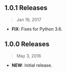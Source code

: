 ## 1.0.1 Releases

> Jan 16, 2017

- **FIX**: Fixes for Python 3.6.

## 1.0.0 Releases

> May 3, 2016

- **NEW**: Initial release.
